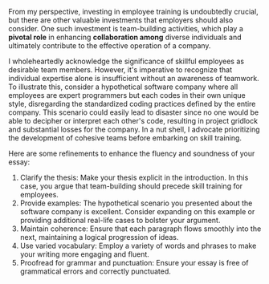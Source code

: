 From my perspective, investing in employee training is undoubtedly crucial, but there are other valuable investments that employers should also consider. One such investment is team-building activities, which play a **pivotal role** in enhancing **collaboration among** diverse individuals and ultimately contribute to the effective operation of a company.

I wholeheartedly acknowledge the significance of skillful employees as desirable team members. However, it's imperative to recognize that individual expertise alone is insufficient without an awareness of teamwork. To illustrate this, consider a hypothetical software company where all employees are expert programmers but each codes in their own unique style, disregarding the standardized coding practices defined by the entire company. This scenario could easily lead to disaster since no one would be able to decipher or interpret each other's code, resulting in project gridlock and substantial losses for the company. In a nut shell, I advocate prioritizing the development of cohesive teams before embarking on skill training.

Here are some refinements to enhance the fluency and soundness of your essay:

1. Clarify the thesis: Make your thesis explicit in the introduction. In this case, you argue that team-building should precede skill training for employees.
2. Provide examples: The hypothetical scenario you presented about the software company is excellent. Consider expanding on this example or providing additional real-life cases to bolster your argument.
3. Maintain coherence: Ensure that each paragraph flows smoothly into the next, maintaining a logical progression of ideas.
4. Use varied vocabulary: Employ a variety of words and phrases to make your writing more engaging and fluent.
5. Proofread for grammar and punctuation: Ensure your essay is free of grammatical errors and correctly punctuated.